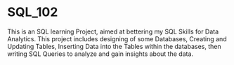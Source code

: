 # SQL_102
This is an SQL learning Project, aimed at bettering my SQL Skills for Data Analytics. This project includes designing of some Databases, Creating and Updating Tables, Inserting Data into the Tables within the databases, then writing SQL Queries to analyze and gain insights about the data.
